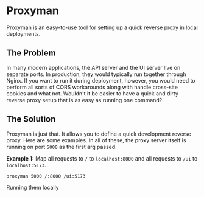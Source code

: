 # Proxyman

Proxyman is an easy-to-use tool for setting up a quick reverse proxy in local deployments.

## The Problem

In many modern applications, the API server and the UI server live on separate ports. In production, they would typically run together through Nginx. If you want to run it during deployment, however, you would need to perform all sorts of CORS workarounds along with handle cross-site cookies and what not. Wouldn't it be easier to have a quick and dirty reverse proxy setup that is as easy as running one command?

## The Solution

Proxyman is just that. It allows you to define a quick development reverse proxy. Here are some examples. In all of these, the proxy server itself is running on port `5000` as the first arg passed.

**Example 1:** Map all requests to `/` to `localhost:8000` and all requests to `/ui` to `localhost:5173`.

```
proxyman 5000 /:8000 /ui:5173
```

Running them locally
